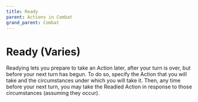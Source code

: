 ```yaml
---
title: Ready
parent: Actions in Combat
grand_parent: Combat
---
```


# Ready (Varies)
Readying lets you prepare to take an Action later, after your turn is over, but before your next turn has begun. To do so, specify the Action that you will take and the circumstances under which you will take it. Then, any time before your next turn, you may take the Readied Action in response to those circumstances (assuming they occur).
